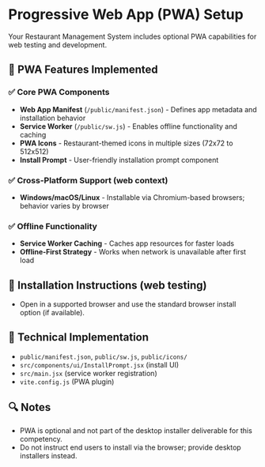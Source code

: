 # Progressive Web App (PWA) Setup

Your Restaurant Management System includes optional PWA capabilities for web testing and development.

## 🚀 PWA Features Implemented

### ✅ Core PWA Components
- **Web App Manifest** (`/public/manifest.json`) - Defines app metadata and installation behavior
- **Service Worker** (`/public/sw.js`) - Enables offline functionality and caching
- **PWA Icons** - Restaurant-themed icons in multiple sizes (72x72 to 512x512)
- **Install Prompt** - User-friendly installation prompt component

### ✅ Cross-Platform Support (web context)
- **Windows/macOS/Linux** - Installable via Chromium-based browsers; behavior varies by browser

### ✅ Offline Functionality
- **Service Worker Caching** - Caches app resources for faster loads
- **Offline-First Strategy** - Works when network is unavailable after first load

## 📱 Installation Instructions (web testing)
- Open in a supported browser and use the standard browser install option (if available).

## 🔧 Technical Implementation
- `public/manifest.json`, `public/sw.js`, `public/icons/`
- `src/components/ui/InstallPrompt.jsx` (install UI)
- `src/main.jsx` (service worker registration)
- `vite.config.js` (PWA plugin)

## 🔍 Notes
- PWA is optional and not part of the desktop installer deliverable for this competency.
- Do not instruct end users to install via the browser; provide desktop installers instead.
